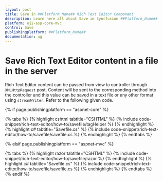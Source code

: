 ```yaml
---
layout: post
title: Save in ##Platform_Name## Rich Text Editor Component
description: Learn here all about Save in Syncfusion ##Platform_Name## Rich Text Editor component and more.
platform: ej2-asp-core-mvc
control: Save
publishingplatform: ##Platform_Name##
documentation: ug
---
```



# Save Rich Text Editor content in a file in the server

Rich Text Editor content can be passed from view to controller through `XMLHttpRequest` post. Content
will be sent to the corresponding method into the controller and this value can be saved in a text
file or any other format using `streamWriter`. Refer to the following given code.

{% if page.publishingplatform == "aspnet-core" %}

{% tabs %}
{% highlight cshtml tabtitle="CSHTML" %}
{% include code-snippet/rich-text-editor/how-to/savefile/tagHelper %}
{% endhighlight %}
{% highlight c# tabtitle="Savefile.cs" %}
{% include code-snippet/rich-text-editor/how-to/savefile/savefile.cs %}
{% endhighlight %}
{% endtabs %}

{% elsif page.publishingplatform == "aspnet-mvc" %}

{% tabs %}
{% highlight razor tabtitle="CSHTML" %}
{% include code-snippet/rich-text-editor/how-to/savefile/razor %}
{% endhighlight %}
{% highlight c# tabtitle="Savefile.cs" %}
{% include code-snippet/rich-text-editor/how-to/savefile/savefile.cs %}
{% endhighlight %}
{% endtabs %}
{% endif %}

